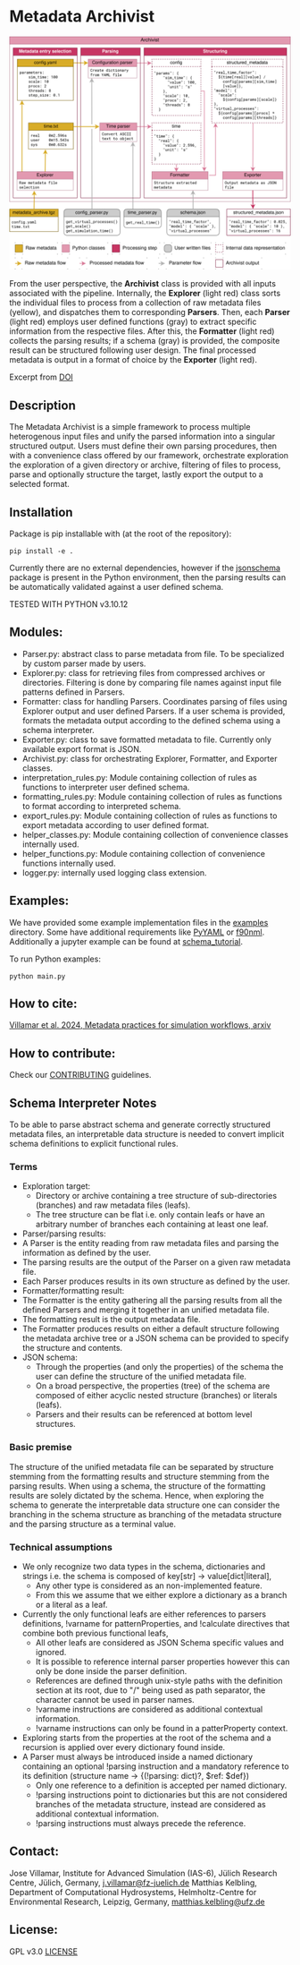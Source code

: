 # Metadata Archivist

![***Archivist* metadata processing pipeline with two example parsers.**](./docs/Archivist_Dataflow.svg "Archivist metadata processing pipeline with two example parsers")

From the user perspective, the **Archivist** class is provided with all inputs associated with the pipeline. Internally, the **Explorer** (light red) class sorts the individual files to process from a collection of raw metadata files (yellow), and dispatches them to corresponding **Parsers**.
Then, each **Parser** (light red) employs user defined functions (gray) to extract specific information from the respective files.
After this, the **Formatter** (light red) collects the parsing results; if a schema (gray) is provided, the composite result can be structured following user design. The final processed metadata is output in a format of choice by the **Exporter** (light red).

Excerpt from [DOI]()

## Description
The Metadata Archivist is a simple framework to process multiple heterogenous input files and unify the parsed information into a singular structured output.
Users must define their own parsing procedures, then with a convenience class offered by our framework, orchestrate exploration the exploration of a given directory or archive, filtering of files to process, parse and optionally structure the target, lastly export the output to a selected format.

## Installation
Package is pip installable with (at the root of the repository):
```shell
pip install -e .
```

Currently there are no external dependencies, however if the [jsonschema](https://pypi.org/project/jsonschema/) package is present in the Python environment, then the parsing results can be automatically validated against a user defined schema.

TESTED WITH PYTHON v3.10.12

## Modules:
* Parser.py: abstract class to parse metadata from file. To be specialized by custom parser made by users.
* Explorer.py: class for retrieving files from compressed archives or directories. Filtering is done by comparing file names against input file patterns defined in Parsers.
* Formatter: class for handling Parsers. Coordinates parsing of files using Explorer output and user defined Parsers. If a user schema is provided, formats the metadata output according to the defined schema using a schema interpreter.
* Exporter.py: class to save formatted metadata to file. Currently only available export format is JSON.
* Archivist.py: class for orchestrating Explorer, Formatter, and Exporter classes.
* interpretation_rules.py: Module containing collection of rules as functions to interpreter user defined schema.
* formatting_rules.py: Module containing collection of rules as functions to format according to interpreted schema.
* export_rules.py: Module containing collection of rules as functions to export metadata according to user defined format.
* helper_classes.py: Module containing collection of convenience classes internally used.
* helper_functions.py: Module containing collection of convenience functions internally used.
* logger.py: internally used logging class extension.

## Examples:
We have provided some example implementation files in the [examples](./examples/) directory.
Some have additional requirements like [PyYAML](https://pypi.org/project/PyYAML/) or [f90nml](https://pypi.org/project/f90nml/).
Additionally a jupyter example can be found at [schema_tutorial](./examples/schema_example4/schema_tutorial.ipynb).

To run Python examples:
```shell
python main.py
```

## How to cite:
[Villamar et al. 2024, Metadata practices for simulation workflows, arxiv]()

## How to contribute:
Check our [CONTRIBUTING](./CONTRIBUTING.md) guidelines.

## Schema Interpreter Notes
To be able to parse abstract schema and generate correctly structured metadata files,
an interpretable data structure is needed to convert implicit schema definitions to explicit functional rules.

### Terms
* Exploration target:
  * Directory or archive containing a tree structure of sub-directories (branches) and raw metadata files (leafs).
  * The tree structure can be flat i.e. only contain leafs or have an arbitrary number of branches each containing at least one leaf.
* Parser/parsing results:
 * A Parser is the entity reading from raw metadata files and parsing the information as defined by the user.
 * The parsing results are the output of the Parser on a given raw metadata file.
 * Each Parser produces results in its own structure as defined by the user.
* Formatter/formatting result:
 * The Formatter is the entity gathering all the parsing results from all the defined Parsers and merging it together in an unified metadata file.
 * The formatting result is the output metadata file.
 * The Formatter produces results on either a default structure following the metadata archive tree or a JSON schema can be provided to specify the structure and contents.
* JSON schema:
  * Through the properties (and only the properties) of the schema the user can define the structure of the unified metadata file.
  * On a broad perspective, the properties (tree) of the schema are composed of either acyclic nested structure (branches) or literals (leafs).
  * Parsers and their results can be referenced at bottom level structures.

### Basic premise
The structure of the unified metadata file can be separated by structure stemming from the formatting results and structure stemming from the parsing results.
When using a schema, the structure of the formatting results are solely dictated by the schema.
Hence, when exploring the schema to generate the interpretable data structure one can consider the branching in the schema structure as branching of the metadata structure and the parsing structure as a terminal value.

### Technical assumptions
- We only recognize two data types in the schema, dictionaries and strings i.e. the schema is composed of key[str] -> value[dict|literal],
  - Any other type is considered as an non-implemented feature.
  - From this we assume that we either explore a dictionary as a branch or a literal as a leaf.
- Currently the only functional leafs are either references to parsers definitions, !varname for patternProperties, and !calculate directives that combine both previous functional leafs,
  - All other leafs are considered as JSON Schema specific values and ignored.
  - It is possible to reference internal parser properties however this can only be done inside the parser definition.
  - References are defined through unix-style paths with the definition section at its root, due to "/" being used as path separator, the character cannot be used in parser names.
  - !varname instructions are considered as additional contextual information.
  - !varname instructions can only be found in a patterProperty context.
- Exploring starts from the properties at the root of the schema and a recursion is applied over every dictionary found inside.
- A Parser must always be introduced inside a named dictionary containing an optional !parsing instruction and a mandatory reference to its definition (structure name -> {(!parsing: dict)?, $ref: $def})
  - Only one reference to a definition is accepted per named dictionary.
  - !parsing instructions point to dictionaries but this are not considered branches of the metadata structure, instead are considered as additional contextual information.
  - !parsing instructions must always precede the reference.

## Contact:
Jose Villamar, Institute for Advanced Simulation (IAS-6), Jülich Research Centre, Jülich, Germany, j.villamar@fz-juelich.de
Matthias Kelbling, Department of Computational Hydrosystems, Helmholtz-Centre for Environmental Research, Leipzig, Germany, matthias.kelbling@ufz.de

## License:
GPL v3.0 [LICENSE](./LICENSE)
